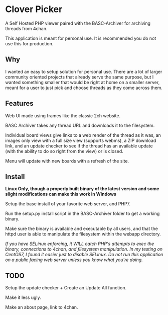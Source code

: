 Clover Picker
=============

A Self Hosted PHP viewer paired with the BASC-Archiver for archiving threads from 4chan.

This application is meant for personal use. It is recommended you do not use this for production.

Why
---

I wanted an easy to setup solution for personal use. There are a lot of larger community oriented projects that already serve the same purpose, but I wanted something smaller that would be right at home on a smaller server, meant for a user to just pick and choose threads as they come across them.

Features
--------

Web UI made using frames like the classic 2ch website.

BASC Archiver takes any thread URL and downloads it to the filesystem.

Individual board views give links to a web render of the thread as it was, an images only view with a full size view (supports webms), a ZIP download link, and an update checker to see if the thread has an available update (with the ability to do so right from the view) or is closed.

Menu will update with new boards with a refresh of the site.

Install
-------

**Linux Only, though a properly built binary of the latest version and some slight modifications can make this work in Windows**

Setup the base install of your favorite web server, and PHP7.

Run the setup.py install script in the BASC-Archiver folder to get a working binary.

Make sure the binary is available and executable by all users, and that the httpd user is able to manipulate the filesystem within the webapp directory.

_If you have SELinux enforcing, it WILL catch PHP's attempts to exec the binary, connections to 4chan, and filesystem manipulation. In my testing on CentOS7, I found it easier just to disable SELinux. Do not run this application on a public facing web server unless you know what you're doing._

TODO
----

Setup the update checker + Create an Update All function.

Make it less ugly.

Make an about page, link to 4chan.
